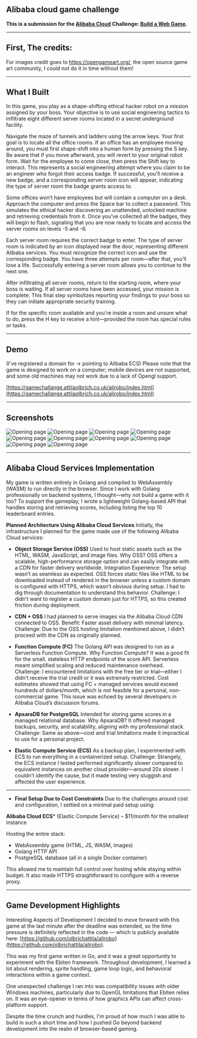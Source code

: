 ## Alibaba cloud game challenge

**This is a submission for the [Alibaba Cloud](https://int.alibabacloud.com/m/1000402443/) Challenge: [Build a Web Game](https://dev.to/challenges/alibaba).**

---

## First, The credits:
For images credit goes to https://opengameart.org/, the open source game art community, I could not do it in time without them!

----

## What I Built
In this game, you play as a shape-shifting ethical hacker robot on a mission assigned by your boss. Your objective is to use social engineering tactics to infiltrate eight different server rooms located in a secret underground facility.

Navigate the maze of tunnels and ladders using the arrow keys. Your first goal is to locate all the office rooms.
If an office has an employee moving around, you must first shape-shift into a human form by pressing the S key. Be aware that if you move afterward, you will revert to your original robot form. Wait for the employee to come close, then press the Shift key to interact. This represents a social engineering attempt where you claim to be an engineer who forgot their access badge. If successful, you’ll receive a new badge, and a corresponding server room icon will appear, indicating the type of server room the badge grants access to.

Some offices won’t have employees but will contain a computer on a desk. Approach the computer and press the Space bar to collect a password. This simulates the ethical hacker discovering an unattended, unlocked machine and retrieving credentials from it.
Once you’ve collected all the badges, they will begin to flash, signaling that you are now ready to locate and access the server rooms on levels -5 and -6.

Each server room requires the correct badge to enter. The type of server room is indicated by an icon displayed near the door, representing different Alibaba services. You must recognize the correct icon and use the corresponding badge. You have three attempts per room—after that, you’ll lose a life.
Successfully entering a server room allows you to continue to the next one.

After infiltrating all server rooms, return to the starting room, where your boss is waiting. If all server rooms have been accessed, your mission is complete. This final step symbolizes reporting your findings to your boss so they can initiate appropriate security training.


If for the specific room available and you're inside a room and unsure what to do, press the H key to receive a hint—provided the room has special rules or tasks.

---

## Demo
(I've registered a domain for -> pointing to Alibaba ECS)
Please note that the game is designed to work on a computer; mobile devices are not supported, and some old machines may not work due to a lack of Opengl support.


[https://gamechallange.attilaolbrich.co.uk/alirobo/index.html](https://gamechallange.attilaolbrich.co.uk/alirobo/index.html)

---

## Screenshots

![Opening page](https://raw.githubusercontent.com/olbrichattila/alirobo/main/static/alirobo2.png)
![Opening page](https://raw.githubusercontent.com/olbrichattila/alirobo/main/screenshots/sc2.png)
![Opening page](https://raw.githubusercontent.com/olbrichattila/alirobo/main/screenshots/sc3.png)
![Opening page](https://raw.githubusercontent.com/olbrichattila/alirobo/main/screenshots/sc4.png)
![Opening page](https://raw.githubusercontent.com/olbrichattila/alirobo/main/screenshots/sc5.png)
![Opening page](https://raw.githubusercontent.com/olbrichattila/alirobo/main/screenshots/sc6.png)
![Opening page](https://raw.githubusercontent.com/olbrichattila/alirobo/main/screenshots/sc17.png)
![Opening page](https://raw.githubusercontent.com/olbrichattila/alirobo/main/screenshots/sc18.png)
![Opening page](https://raw.githubusercontent.com/olbrichattila/alirobo/main/screenshots/sc19.png)
![Opening page](https://raw.githubusercontent.com/olbrichattila/alirobo/main/screenshots/sc20.png)

---

## Alibaba Cloud Services Implementation

My game is written entirely in Golang and compiled to WebAssembly (WASM) to run directly in the browser. Since I work with Golang professionally on backend systems, I thought—why not build a game with it too? To support the gameplay, I wrote a lightweight Golang-based API that handles storing and retrieving scores, including listing the top 10 leaderboard entries.


**Planned Architecture Using Alibaba Cloud Services**
Initially, the infrastructure I planned for the game made use of the following Alibaba Cloud services:

- **Object Storage Service (OSS)**
Used to host static assets such as the HTML, WASM, JavaScript, and image files.
Why OSS? OSS offers a scalable, high-performance storage option and can easily integrate with a CDN for faster delivery worldwide.
Integration Experience: The setup wasn’t as seamless as expected. OSS forces static files like HTML to be downloaded instead of rendered in the browser unless a custom domain is configured with HTTPS, which wasn’t obvious during setup. I had to dig through documentation to understand this behavior.
Challenge: I didn’t want to register a custom domain just for HTTPS, so this created friction during deployment.

- **CDN + OSS**
I had planned to serve images via the Alibaba Cloud CDN connected to OSS.
Benefit: Faster asset delivery with minimal latency.
Challenge: Due to the OSS hosting limitation mentioned above, I didn’t proceed with the CDN as originally planned.

- **Function Compute (FC)**
The Golang API was designed to run as a Serverless Function Compute.
Why Function Compute? It was a good fit for the small, stateless HTTP endpoints of the score API. Serverless meant simplified scaling and reduced maintenance overhead.
Challenge: I encountered limitations with the free tier or trial—either I didn’t receive the trial credit or it was extremely restricted. Cost estimates showed that using FC + managed services would exceed hundreds of dollars/month, which is not feasible for a personal, non-commercial game. This issue was echoed by several developers in Alibaba Cloud’s discussion forums.

- **ApsaraDB for PostgreSQL**
Intended for storing game scores in a managed relational database.
Why ApsaraDB? It offered managed backups, security, and scalability, aligning with my professional stack.
Challenge: Same as above—cost and trial limitations made it impractical to use for a personal project.

- **Elastic Compute Service (ECS)**
As a backup plan, I experimented with ECS to run everything in a containerized setup.
Challenge: Strangely, the ECS instance I tested performed significantly slower compared to equivalent instances on another cloud provider—around 20x slower. I couldn’t identify the cause, but it made testing very sluggish and affected the user experience.

---

- **Final Setup Due to Cost Constraints**
Due to the challenges around cost and configuration, I settled on a minimal paid setup using:

**Alibaba Cloud ECS*** (Elastic Compute Service) – $11/month for the smallest instance

Hosting the entire stack:
- WebAssembly game (HTML, JS, WASM, images)
- Golang HTTP API
- PostgreSQL database (all in a single Docker container)

This allowed me to maintain full control over hosting while staying within budget. It also made HTTPS straightforward to configure with a reverse proxy.

---

## Game Development Highlights
Interesting Aspects of Development
I decided to move forward with this game at the last minute after the deadline was extended, so the time pressure is definitely reflected in the code — which is publicly available here: [https://github.com/olbrichattila/alirobo](https://github.com/olbrichattila/alirobo).

This was my first game written in Go, and it was a great opportunity to experiment with the Ebiten framework. Throughout development, I learned a lot about rendering, sprite handling, game loop logic, and behavioral interactions within a game context.

One unexpected challenge I ran into was compatibility issues with older Windows machines, particularly due to OpenGL limitations that Ebiten relies on. It was an eye-opener in terms of how graphics APIs can affect cross-platform support.

Despite the time crunch and hurdles, I'm proud of how much I was able to build in such a short time and how I pushed Go beyond backend development into the realm of browser-based gaming.
